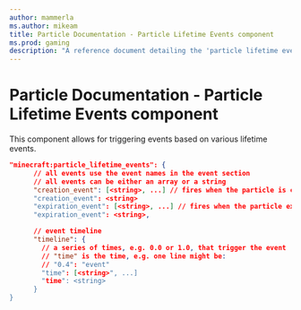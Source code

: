 ```yaml
---
author: mammerla
ms.author: mikeam
title: Particle Documentation - Particle Lifetime Events component
ms.prod: gaming
description: "A reference document detailing the 'particle lifetime events' particle component"
---
```


# Particle Documentation - Particle Lifetime Events component

This component allows for triggering events based on various lifetime events.

```json
"minecraft:particle_lifetime_events": {
      // all events use the event names in the event section
      // all events can be either an array or a string
      "creation_event": [<string>, ...] // fires when the particle is created
      "creation_event": <string>
      "expiration_event": [<string>, ...] // fires when the particle expires (does not wait for particles to expire too)
      "expiration_event": <string>,

      // event timeline
      "timeline": {
        // a series of times, e.g. 0.0 or 1.0, that trigger the event
        // "time" is the time, e.g. one line might be:
        // "0.4": "event"
        "time": [<string>", ...]
        "time": <string>
      }
}
```
